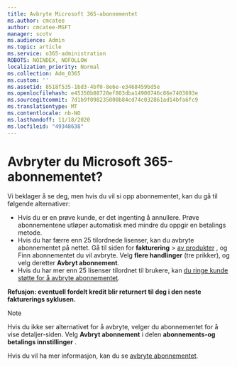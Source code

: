 ```yaml
---
title: Avbryte Microsoft 365-abonnementet
ms.author: cmcatee
author: cmcatee-MSFT
manager: scotv
ms.audience: Admin
ms.topic: article
ms.service: o365-administration
ROBOTS: NOINDEX, NOFOLLOW
localization_priority: Normal
ms.collection: Adm_O365
ms.custom: ''
ms.assetid: 8518f535-1bd3-4bf0-8e6e-e3468459bd5e
ms.openlocfilehash: e45350b88728ef803dba14900746c86e7403693e
ms.sourcegitcommit: 7d1b9f098235000b84cd74c032861ad14bfa6fc9
ms.translationtype: MT
ms.contentlocale: nb-NO
ms.lasthandoff: 11/18/2020
ms.locfileid: "49348638"
---
```

# <a name="canceling-your-microsoft-365-subscription"></a>Avbryter du Microsoft 365-abonnementet?

Vi beklager å se deg, men hvis du vil si opp abonnementet, kan du gå til følgende alternativer:
  
- Hvis du er en prøve kunde, er det ingenting å annullere. Prøve abonnementene utløper automatisk med mindre du oppgir en betalings metode.
- Hvis du har færre enn 25 tilordnede lisenser, kan du avbryte abonnementet på nettet. Gå til siden for **fakturering** \> [av produkter](https://go.microsoft.com/fwlink/p/?linkid=842054) , og Finn abonnementet du vil avbryte. Velg **flere handlinger** (tre prikker), og velg deretter **Avbryt abonnement**.
- Hvis du har mer enn 25 lisenser tilordnet til brukere, kan [du ringe kunde støtte for å avbryte abonnementet](https://docs.microsoft.com/microsoft-365/admin/contact-support-for-business-products?view=o365-worldwide).

**Refusjon: eventuell fordelt kredit blir returnert til deg i den neste fakturerings syklusen.**

> [!NOTE]
> Hvis du ikke ser alternativet for å avbryte, velger du abonnementet for å vise detaljer-siden. Velg **Avbryt abonnement** i delen **abonnements-og betalings innstillinger** .

Hvis du vil ha mer informasjon, kan du se [avbryte abonnementet](https://docs.microsoft.com/microsoft-365/commerce/subscriptions/cancel-your-subscription).